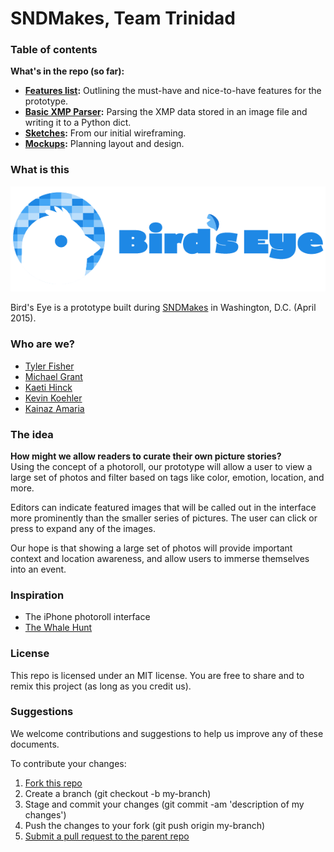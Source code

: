 # SNDMakes, Team Trinidad

### Table of contents

**What's in the repo (so far):**

-  **[Features list](https://github.com/TylerFisher/trinidad/blob/master/project%20planning/features.md):** Outlining the must-have and nice-to-have features for the prototype.
-  **[Basic XMP Parser](https://github.com/TylerFisher/trinidad/blob/master/images/parse_image.py):** Parsing the XMP data stored in an image file and writing it to a Python dict.
-  **[Sketches](https://github.com/TylerFisher/trinidad/tree/master/project%20planning/sketches):** From our initial wireframing.
-  **[Mockups](https://github.com/TylerFisher/trinidad/tree/master/project%20planning/mockups):** Planning layout and design.

### What is this
![Bird's Eye logo](/logo-final2.png "Bird's Eye logo")

Bird's Eye is a prototype built during [SNDMakes](http://www.snd.org/author/sndmakes/) in Washington, D.C. (April 2015). 

### Who are we?

- [Tyler Fisher](http://twitter.com/tylrfishr)
- [Michael Grant](http://twitter.com/mikegrantme)
- [Kaeti Hinck](http://twitter.com/kaeti)
- [Kevin Koehler](http://twitter.com/kev097)
- [Kainaz Amaria](http://twitter.com/kainazamaria)

### The idea

**How might we allow readers to curate their own picture stories?**  
Using the concept of a photoroll, our prototype will allow a user to view a large set of photos and filter based on tags like color, emotion, location, and more.

Editors can indicate featured images that will be called out in the interface more prominently than the smaller series of pictures. The user can click or press to expand any of the images.

Our hope is that showing a large set of photos will provide important context and location awareness, and allow users to immerse themselves into an event.

### Inspiration

- The iPhone photoroll interface
- [The Whale Hunt](http://thewhalehunt.org/)


### License

This repo is licensed under an MIT license. You are free to share and to remix this project (as long as you credit us).

### Suggestions

We welcome contributions and suggestions to help us improve any of these documents.

To contribute your changes:

1.  [Fork this repo](https://help.github.com/articles/fork-a-repo)
2.  Create a branch (git checkout -b my-branch)
3.  Stage and commit your changes (git commit -am 'description of my changes')
4.  Push the changes to your fork (git push origin my-branch)
5.  [Submit a pull request to the parent repo](https://help.github.com/articles/creating-a-pull-request)
